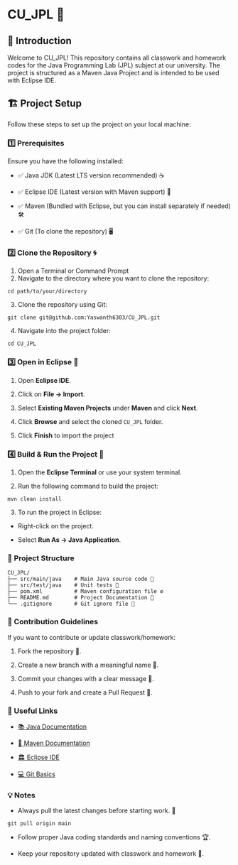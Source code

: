 # CU_JPL 🚀

## 📌 Introduction

Welcome to CU_JPL! This repository contains all classwork and homework codes for the Java Programming Lab (JPL) subject at our university. The project is structured as a Maven Java Project and is intended to be used with Eclipse IDE.

## 🏗 Project Setup

Follow these steps to set up the project on your local machine:

### 1️⃣ Prerequisites

Ensure you have the following installed:

- ✅ Java JDK (Latest LTS version recommended) ☕

- ✅ Eclipse IDE (Latest version with Maven support) 🎯

- ✅ Maven (Bundled with Eclipse, but you can install separately if needed) 🛠

- ✅ Git (To clone the repository) 🖥️

### 2️⃣ Clone the Repository 🌀

1. Open a Terminal or Command Prompt
2. Navigate to the directory where you want to clone the repository:
```
cd path/to/your/directory

```
3. Clone the repository using Git:
```
git clone git@github.com:Yaswanth6303/CU_JPL.git
```
4. Navigate into the project folder:
```
cd CU_JPL
```
### 3️⃣ Open in Eclipse 🌟
1. Open **Eclipse IDE**.

2. Click on **File → Import**.

3. Select **Existing Maven Projects** under **Maven** and click **Next**.

4. Click **Browse** and select the cloned `CU_JPL` folder.

5. Click **Finish** to import the project

### 4️⃣ Build & Run the Project 🚀

1. Open the **Eclipse Terminal** or use your system terminal.

2. Run the following command to build the project:
```
mvn clean install
```
3. To run the project in Eclipse:

- Right-click on the project.

- Select **Run As → Java Application**.

### 📂 Project Structure
```
CU_JPL/
├── src/main/java    # Main Java source code 📜
├── src/test/java    # Unit tests 🧪
├── pom.xml          # Maven configuration file ⚙️
├── README.md        # Project Documentation 📖
└── .gitignore       # Git ignore file 🚫
```

### 📢 Contribution Guidelines

If you want to contribute or update classwork/homework:

1. Fork the repository 🍴.

2. Create a new branch with a meaningful name 🌿.

3. Commit your changes with a clear message 📜.

4. Push to your fork and create a Pull Request 🔄.

### 🔗 Useful Links

- [📚 Java Documentation](https://docs.oracle.com/en/java/)

- [🔧 Maven Documentation](https://maven.apache.org/guides/)

- [🏛 Eclipse IDE](https://eclipseide.org/)

- [💻 Git Basics](https://git-scm.com/book/en/v2)

### 💡 Notes

- Always pull the latest changes before starting work. 🔄
```
git pull origin main 
```
- Follow proper Java coding standards and naming conventions 🏆.

- Keep your repository updated with classwork and homework 📌.
